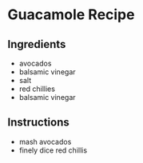# Guacamole Recipe

## Ingredients
- avocados
- balsamic vinegar
- salt
- red chillies
- balsamic vinegar

## Instructions
- mash avocados
- finely dice red chillis

